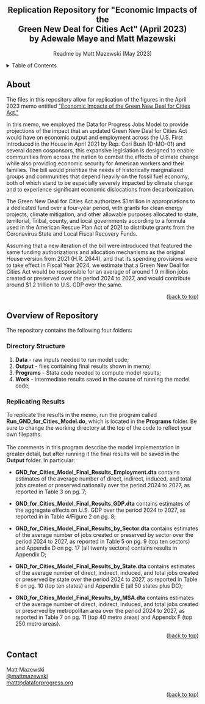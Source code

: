 <!-- Improved compatibility of back to top link: See: https://github.com/othneildrew/Best-README-Template/pull/73 -->
<a name="readme-top"></a>
<!--
*** Thanks for checking out the Best-README-Template. If you have a suggestion
*** that would make this better, please fork the repo and create a pull request
*** or simply open an issue with the tag "enhancement".
*** Don't forget to give the project a star!
*** Thanks again! Now go create something AMAZING! :D
-->



<!-- PROJECT SHIELDS -->
<!--
*** I'm using markdown "reference style" links for readability.
*** Reference links are enclosed in brackets [ ] instead of parentheses ( ).
*** See the bottom of this document for the declaration of the reference variables
*** for contributors-url, forks-url, etc. This is an optional, concise syntax you may use.
*** https://www.markdownguide.org/basic-syntax/#reference-style-links
-->

<h2 align="center">Replication Repository for "Economic Impacts of the <br /> Green New Deal for Cities Act" (April 2023) <br /> by Adewale Maye and Matt Mazewski</h2>
  <p align="center">
    Readme by Matt Mazewski (May 2023)
    <br />
  </p>
</div>



<!-- TABLE OF CONTENTS -->
<details>
  <summary>Table of Contents</summary>
  <ol>
    <li>
      <a href="#about-the-project">About</a>
    </li>
    <li>
      <a href="#overview-of-repository">Overview of Repository</a>
      <ul>
        <li><a href="#directory-structure">Directory Structure</a></li>
        <li><a href="#replicating-results">Replicating Results</a></li>
      </ul>
    </li>
    <li><a href="#contact">Contact</a></li>
  </ol>
</details>



<!-- ABOUT -->
## About

The files in this repository allow for replication of the figures in the April 2023 memo entitled ["Economic Impacts of the Green New Deal for Cities Act."](https://www.dataforprogress.org/memos/economic-impacts-of-the-green-new-deal-for-cities-act) 

In this memo, we employed the Data for Progress Jobs Model to provide projections of the impact that an updated Green New Deal for Cities Act would have on economic output and employment across the U.S. First introduced in the House in April 2021 by Rep. Cori Bush (D-MO-01) and several dozen cosponsors, this expansive legislation is designed to enable communities from across the nation to combat the effects of climate change while also providing economic security for American workers and their families. The bill would prioritize the needs of historically marginalized groups and communities that depend heavily on the fossil fuel economy, both of which stand to be especially severely impacted by climate change and to experience significant economic dislocations from decarbonization.

The Green New Deal for Cities Act authorizes $1 trillion in appropriations to a dedicated fund over a four-year period, with grants for clean energy projects, climate mitigation, and other allowable purposes allocated to state, territorial, Tribal, county, and local governments according to a formula used in the American Rescue Plan Act of 2021 to distribute grants from the Coronavirus State and Local Fiscal Recovery Funds.

Assuming that a new iteration of the bill were introduced that featured the same funding authorizations and allocation mechanisms as the original House version from 2021 (H.R. 2644), and that its spending provisions were to take effect in Fiscal Year 2024, we estimate that a Green New Deal for Cities Act would be responsible for an average of around 1.9 million jobs created or preserved over the period 2024 to 2027, and would contribute around $1.2 trillion to U.S. GDP over the same. 

<p align="right">(<a href="#readme-top">back to top</a>)</p>


<!-- Overview of Repository -->
## Overview of Repository

The repository contains the following four folders:

### Directory Structure

1. **Data** - raw inputs needed to run model code;
2. **Output** - files containing final results shown in memo;
3. **Programs** - Stata code needed to compute model results; 
4. **Work** - intermediate results saved in the course of running the model code;


### Replicating Results

To replicate the results in the memo, run the program called **Run_GND_for_Cities_Model.do**, which is located in the **Programs** folder. Be sure to change the working directory at the top of the code to reflect your own filepaths.
<br /> <br />
The comments in this program describe the model implementation in greater detail, but after running it the final results will be saved in the **Output** folder. In particular:

- **GND_for_Cities_Model_Final_Results_Employment.dta** contains estimates of the average number of direct, indirect, induced, and total jobs created or preserved nationally over the period 2024 to 2027, as reported in Table 3 on pg. 7;

- **GND_for_Cities_Model_Final_Results_GDP.dta** contains estimates of the aggregate effects on U.S. GDP over the period 2024 to 2027, as reported in in Table 4/Figure 2 on pg. 8;

- **GND_for_Cities_Model_Final_Results_by_Sector.dta** contains estimates of the average number of jobs created or preserved by sector over the period 2024 to 2027, as reported in Table 5 on pg. 9 (top ten sectors) and Appendix D on pg. 17 (all twenty sectors) contains results in Appendix D;

- **GND_for_Cities_Model_Final_Results_by_State.dta** contains estimates of the average number of direct, indirect, induced, and total jobs created or preserved by state over the period 2024 to 2027, as reported in Table 6 on pg. 10 (top ten states) and Appendix E (all 50 states plus DC);

- **GND_for_Cities_Model_Final_Results_by_MSA.dta** contains estimates of the average number of direct, indirect, induced, and total jobs created or preserved by metropolitan area over the period 2024 to 2027, as reported in Table 7 on pg. 11 (top 40 metro areas) and Appendix F (top 250 metro areas).

<p align="right">(<a href="#readme-top">back to top</a>)</p>


<!-- CONTACT -->
## Contact

Matt Mazewski 
<br />
[@mattmazewski](https://twitter.com/twitter_handle)
<br />
matt@dataforprogress.org

<p align="right">(<a href="#readme-top">back to top</a>)</p>


<!-- MARKDOWN LINKS & IMAGES -->
<!-- https://www.markdownguide.org/basic-syntax/#reference-style-links -->
[contributors-shield]: https://img.shields.io/github/contributors/github_username/repo_name.svg?style=for-the-badge
[contributors-url]: https://github.com/github_username/repo_name/graphs/contributors
[forks-shield]: https://img.shields.io/github/forks/github_username/repo_name.svg?style=for-the-badge
[forks-url]: https://github.com/github_username/repo_name/network/members
[stars-shield]: https://img.shields.io/github/stars/github_username/repo_name.svg?style=for-the-badge
[stars-url]: https://github.com/github_username/repo_name/stargazers
[issues-shield]: https://img.shields.io/github/issues/github_username/repo_name.svg?style=for-the-badge
[issues-url]: https://github.com/github_username/repo_name/issues
[license-shield]: https://img.shields.io/github/license/github_username/repo_name.svg?style=for-the-badge
[license-url]: https://github.com/github_username/repo_name/blob/master/LICENSE.txt
[linkedin-shield]: https://img.shields.io/badge/-LinkedIn-black.svg?style=for-the-badge&logo=linkedin&colorB=555
[linkedin-url]: https://linkedin.com/in/linkedin_username
[product-screenshot]: images/screenshot.png
[Next.js]: https://img.shields.io/badge/next.js-000000?style=for-the-badge&logo=nextdotjs&logoColor=white
[Next-url]: https://nextjs.org/
[React.js]: https://img.shields.io/badge/React-20232A?style=for-the-badge&logo=react&logoColor=61DAFB
[React-url]: https://reactjs.org/
[Vue.js]: https://img.shields.io/badge/Vue.js-35495E?style=for-the-badge&logo=vuedotjs&logoColor=4FC08D
[Vue-url]: https://vuejs.org/
[Angular.io]: https://img.shields.io/badge/Angular-DD0031?style=for-the-badge&logo=angular&logoColor=white
[Angular-url]: https://angular.io/
[Svelte.dev]: https://img.shields.io/badge/Svelte-4A4A55?style=for-the-badge&logo=svelte&logoColor=FF3E00
[Svelte-url]: https://svelte.dev/
[Laravel.com]: https://img.shields.io/badge/Laravel-FF2D20?style=for-the-badge&logo=laravel&logoColor=white
[Laravel-url]: https://laravel.com
[Bootstrap.com]: https://img.shields.io/badge/Bootstrap-563D7C?style=for-the-badge&logo=bootstrap&logoColor=white
[Bootstrap-url]: https://getbootstrap.com
[JQuery.com]: https://img.shields.io/badge/jQuery-0769AD?style=for-the-badge&logo=jquery&logoColor=white
[JQuery-url]: https://jquery.com 
